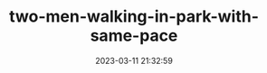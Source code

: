 ---
date: 2023-03-11 21:32:59
imageOriginalPath: photographs/two-men-walking-in-park-with-same-pace-image-63c1a491
imagePreviewPath: photographs/two-men-walking-in-park-with-same-pace-preview-3c3577b7
photoCamera: Minolta SR-T Super
photoColor: bw
photoDate: 2017-01
photoFilm: Ilford HP5
photoLens: ''
photoLocation: Sarıyer, Istanbul, Turkiye
photoSource: analog
photoType: city
title: two-men-walking-in-park-with-same-pace
translationKey: null
---